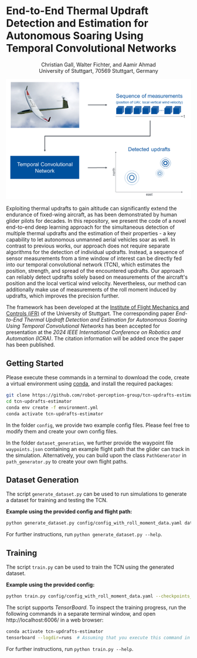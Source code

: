 # End-to-End Thermal Updraft Detection and Estimation for Autonomous Soaring Using Temporal Convolutional Networks
<p align="center">
	Christian Gall, Walter Fichter, and Aamir Ahmad <br>
	University of Stuttgart, 70569 Stuttgart, Germany <br>
</p>

![Overview of the proposed method](TCN_updrafts_estimator_overview.png)

Exploiting thermal updrafts to gain altitude can significantly extend the endurance of fixed-wing aircraft, as has been demonstrated by human glider pilots for decades. In this repository, we present the code of a novel end-to-end deep learning approach for the simultaneous detection of multiple thermal updrafts and the estimation of their properties - a key capability to let autonomous unmanned aerial vehicles soar as well. In contrast to previous works, our approach does not require separate algorithms for the detection of individual updrafts. Instead, a sequence of sensor measurements from a time window of interest can be directly fed into our temporal convolutional network (TCN), which estimates the position, strength, and spread of the encountered updrafts. Our approach can reliably detect updrafts solely based on measurements of the aircraft's position and the local vertical wind velocity. Nevertheless, our method can additionally make use of measurements of the roll moment induced by updrafts, which improves the precision further.

The framework has been developed at the [Institute of Flight Mechanics and Controls (iFR)](https://www.ifr.uni-stuttgart.de/en) of the University of Stuttgart. The corresponding paper *End-to-End Thermal Updraft Detection and Estimation for Autonomous Soaring Using Temporal Convolutional Networks* has been accepted for presentation at the *2024 IEEE International Conference on Robotics and Automation (ICRA)*. The citation information will be added once the paper has been published.

## Getting Started
Please execute these commands in a terminal to download the code, create a virtual environment using [conda](https://docs.anaconda.com/free/miniconda/index.html), and install the required packages:

```bash
git clone https://github.com/robot-perception-group/tcn-updrafts-estimator.git
cd tcn-updrafts-estimator
conda env create -f environment.yml
conda activate tcn-updrafts-estimator
```

In the folder `config`, we provide two example config files. Please feel free to modify them and create your own config files. 

In the folder `dataset_generation`, we further provide the waypoint file `waypoints.json` containing an example flight path that the glider can track in the simulation. Alternatively, you can build upon the class `PathGenerator` in `path_generator.py` to create your own flight paths.

## Dataset Generation
The script `generate_dataset.py` can be used to run simulations to generate a dataset for training and testing the TCN. 

**Example using the provided config and flight path:**

```bash
python generate_dataset.py config/config_with_roll_moment_data.yaml dataset_generation/waypoints.json --index_start 0 --index_end 24999 --output_dir datasets --dataset_name v1 --sub_folder train --transform_path
```

For further instructions, run `python generate_dataset.py --help`.


## Training
The script `train.py` can be used to train the TCN using the generated dataset.

**Example using the provided config:**

```bash
python train.py config/config_with_roll_moment_data.yaml --checkpoints_folder checkpoints --models_folder models
```

The script supports *TensorBoard*. To inspect the training progress, run the following commands in a separate terminal window, and open http://localhost:6006/ in a web browser:

```bash
conda activate tcn-updrafts-estimator
tensorboard --logdir=runs  # Assuming that you execute this command in the code directory
``` 

For further instructions, run `python train.py --help`.
